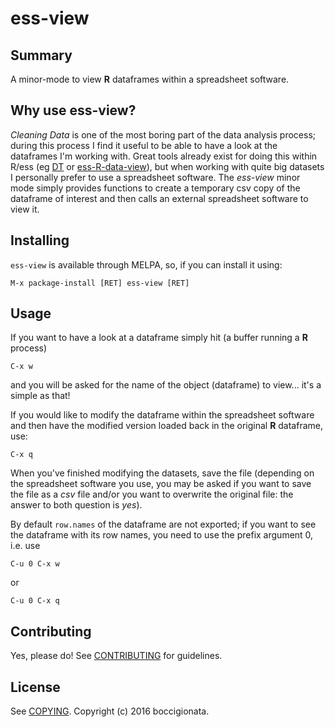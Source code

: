 # ess-view

## Summary

A minor-mode to view **R** dataframes within a spreadsheet software.


## Why use ess-view?

*Cleaning Data* is one of the most boring part of the data analysis process; during this process
I find it useful to be able to have a look at the dataframes I'm working with.
Great tools already exist for doing this within R/ess (eg [DT](http://rstudio.github.io/DT/) or [ess-R-data-view](https://github.com/myuhe/ess-R-data-view.el)),
but when working with quite big datasets I personally prefer to use a spreadsheet software.
 The *ess-view* minor mode simply provides functions to create a temporary csv copy of the dataframe of interest and then calls an external spreadsheet software to view it.
 
## Installing

`ess-view` is available through MELPA, so, if you can install it using:

    M-x package-install [RET] ess-view [RET]



## Usage

	
If you want to have a look at a dataframe simply hit (a buffer running a **R** process)

    C-x w

 and you will be asked for the name of the object (dataframe) to view... it's a simple as that!


If you would like to modify the dataframe within the spreadsheet software and then have the modified version
loaded back in the original **R** dataframe, use:

    C-x q

When you've finished modifying the datasets, save the file (depending on the spreadsheet software you use, you may
be asked if you want to save the file as a *csv* file and/or you want to overwrite the original file: the answer to
both question is *yes*).

By default `row.names` of the dataframe are not exported; if you want to see the dataframe with its row names, you
need to use the prefix argument 0, i.e. use

    C-u 0 C-x w

or

    C-u 0 C-x q

## Contributing

Yes, please do! See [CONTRIBUTING][] for guidelines.

## License

See [COPYING][]. Copyright (c) 2016 boccigionata.


[CONTRIBUTING]: ./CONTRIBUTING.md
[COPYING]: ./COPYING
